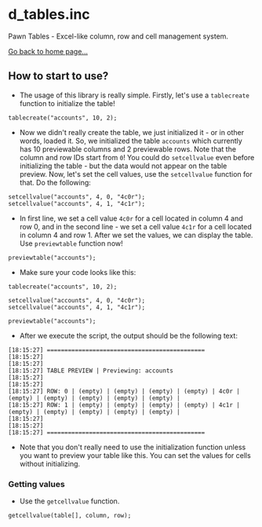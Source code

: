 # d_tables.inc
Pawn Tables - Excel-like column, row and cell management system.

[Go back to home page...](README.md)

## How to start to use?

- The usage of this library is really simple. Firstly, let's use a `tablecreate` function to initialize the table!

```pawn
tablecreate("accounts", 10, 2);
```

- Now we didn't really create the table, we just initialized it - or in other words, loaded it. So, we initialized the table `accounts` which currently has 10 previewable columns and 2 previewable rows. Note that the column and row IDs start from `0`! You could do `setcellvalue` even before initializing the table - but the data would not appear on the table preview. Now, let's set the cell values, use the `setcellvalue` function for that. Do the following:

```pawn
setcellvalue("accounts", 4, 0, "4c0r");
setcellvalue("accounts", 4, 1, "4c1r");
```

- In first line, we set a cell value `4c0r` for a cell located in column 4 and row 0, and in the second line - we set a cell value `4c1r` for a cell located in column 4 and row 1. After we set the values, we can display the table. Use `previewtable` function now!

```pawn
previewtable("accounts");
```

- Make sure your code looks like this:

```pawn
tablecreate("accounts", 10, 2);

setcellvalue("accounts", 4, 0, "4c0r");
setcellvalue("accounts", 4, 1, "4c1r");

previewtable("accounts");
```

- After we execute the script, the output should be the following text:

```
[18:15:27] =============================================
[18:15:27]  
[18:15:27]  
[18:15:27] TABLE PREVIEW | Previewing: accounts
[18:15:27]  
[18:15:27]  
[18:15:27] ROW: 0 | (empty) | (empty) | (empty) | (empty) | 4c0r | (empty) | (empty) | (empty) | (empty) | (empty) | 
[18:15:27] ROW: 1 | (empty) | (empty) | (empty) | (empty) | 4c1r | (empty) | (empty) | (empty) | (empty) | (empty) | 
[18:15:27]  
[18:15:27]  
[18:15:27] =============================================
```

- Note that you don't really need to use the initialization function unless you want to preview your table like this. You can set the values for cells without initializing.

### Getting values
- Use the `getcellvalue` function.

```pawn
getcellvalue(table[], column, row);
```
